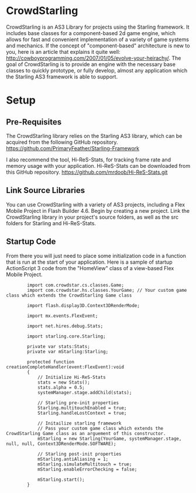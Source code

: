 CrowdStarling
=============

CrowdStarling is an AS3 Library for projects using the Starling framework. It includes base classes for a component-based 2d game engine, which allows for fast and convenient implementation of a variety of game systems and mechanics. If the concept of "component-based" architecture is new to you, here is an article that explains it quite well: http://cowboyprogramming.com/2007/01/05/evolve-your-heirachy/. The goal of CrowdStarling is to provide an engine with the necessary base classes to quickly prototype, or fully develop, almost any application which the Starling AS3 framework is able to support.


Setup
=====

Pre-Requisites
--------------
The CrowdStarling library relies on the Starling AS3 library, which can be acquired from the following GitHub repository.
https://github.com/PrimaryFeather/Starling-Framework

I also recommend the tool, Hi-ReS-Stats, for tracking frame rate and memory usage with your application. Hi-ReS-Stats can be downloaded from this GitHub repository.
https://github.com/mrdoob/Hi-ReS-Stats.git

Link Source Libraries
---------------------
You can use CrowdStarling with a variety of AS3 projects, including a Flex Mobile Project in Flash Builder 4.6.
Begin by creating a new project.  Link the CrowdStarling library in your project's source folders, as well as the src folders for Starling and Hi-ReS-Stats.

Startup Code
------------
From there you will just need to place some initialization code in a function that is run at the start of your application.  Here is a sample of startup ActionScript 3 code from the "HomeView" class of a view-based Flex Mobile Project.

			import com.crowdstar.cs.classes.Game;
			import com.crowdstar.hs.classes.YourGame; // Your custom game class which extends the CrowdStarling Game class
			
			import flash.display3D.Context3DRenderMode;
			
			import mx.events.FlexEvent;
			
			import net.hires.debug.Stats;
			
			import starling.core.Starling;
			
			private var stats:Stats;
			private var mStarling:Starling;
			
			protected function creationCompleteHandler(event:FlexEvent):void
			{
				// Initialize Hi-ReS-Stats
				stats = new Stats();
				stats.alpha = 0.5;
				systemManager.stage.addChild(stats);
				
				// Starling pre-init properties
				Starling.multitouchEnabled = true;
				Starling.handleLostContext = true;
				
				// Initailize starling framework
				// Pass your custom game class which extends the CrowdStarling Game class as an arguement of this constructor.
				mStarling = new Starling(YourGame, systemManager.stage, null, null, Context3DRenderMode.SOFTWARE);
				
				// Starling post-init properties
				mStarling.antiAliasing = 1;
				mStarling.simulateMultitouch = true;
				mStarling.enableErrorChecking = false;
				
				mStarling.start();
			}